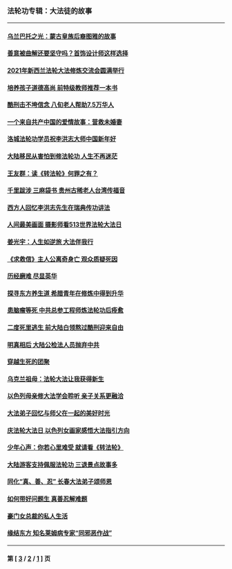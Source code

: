 ### 法轮功专辑：大法徒的故事
---
#### [乌兰巴托之光：蒙古皇族后裔图雅的故事](../../pages/nf1147481/n13155759.md?10250430) 
#### [善意被曲解还要坚守吗？首饰设计师这样选择](../../pages/nf1147481/n13077575.md?10250430) 
#### [2021年新西兰法轮大法修炼交流会圆满举行](../../pages/nf1147481/n13033149.md?10250430) 
#### [培养孩子道德高尚 前特级教师推荐一本书](../../pages/nf1147481/n12938640.md?10250430) 
#### [酷刑击不垮信念 八旬老人帮助7.5万华人](../../pages/nf1147481/n12880712.md?10250430) 
#### [一个来自共产中国的爱情故事：营救未婚妻](../../pages/nf1147481/n12778386.md?10250430) 
#### [洛城法轮功学员祝李洪志大师中国新年好](../../pages/nf1147481/n12724685.md?10250430) 
#### [大陆移民从害怕到修法轮功 人生不再迷茫](../../pages/nf1147481/n12414325.md?10250430) 
#### [王友群：读《转法轮》何罪之有？](../../pages/nf1147481/n12408647.md?10250430) 
#### [千里跋涉 三麻袋书 贵州古稀老人台湾传福音](../../pages/nf1147481/n12198750.md?10250430) 
#### [西方人回忆李洪志先生在瑞典传功讲法](../../pages/nf1147481/n12099607.md?10250430) 
#### [人间最美画面 摄影师看513世界法轮大法日](../../pages/nf1147481/n12094118.md?10250430) 
#### [姜光宇：人生如逆旅 大法伴我行](../../pages/nf1147481/n12088664.md?10250430) 
#### [《求救信》主人公离奇身亡 观众质疑死因](../../pages/nf1147481/n11845215.md?10250430) 
#### [历经磨难 尽显英华](../../pages/nf1147481/n11723297.md?10250430) 
#### [探寻东方养生道 希腊青年在修炼中得到升华](../../pages/nf1147481/n11494502.md?10250430) 
#### [患脑瘤等死 中共总参工程师炼法轮功后痊愈](../../pages/nf1147481/n11466682.md?10250430) 
#### [二度死里逃生 前大陆白领熬过酷刑迎来自由](../../pages/nf1147481/n11368594.md?10250430) 
#### [明真相后 大陆公检法人员抛弃中共](../../pages/nf1147481/n11358618.md?10250430) 
#### [穿越生死的团聚](../../pages/nf1147481/n11258922.md?10250430) 
#### [乌克兰祖母：法轮大法让我获得新生](../../pages/nf1147481/n11269457.md?10250430) 
#### [以色列母亲修大法学会聆听 亲子关系更融洽](../../pages/nf1147481/n11268195.md?10250430) 
#### [大法弟子回忆与师父在一起的美好时光](../../pages/nf1147481/n11267759.md?10250430) 
#### [庆法轮大法日 以色列女画家感悟大法指引方向](../../pages/nf1147481/n11267735.md?10250430) 
#### [少年心声：你若心里难受 就请看《转法轮》](../../pages/nf1147481/n11267496.md?10250430) 
#### [大陆游客支持佩服法轮功 三退景点故事多](../../pages/nf1147481/n11267378.md?10250430) 
#### [同化“真、善、忍” 长春大法弟子颂师恩](../../pages/nf1147481/n11266497.md?10250430) 
#### [如何带好问题生 真善忍解难题](../../pages/nf1147481/n11243655.md?10250430) 
#### [豪门女总裁的私人生活](../../pages/nf1147481/n10127794.md?10250430) 
#### [缘结东方 知名莱姆病专家“同邪恶作战”](../../pages/nf1147481/n10682468.md?10250430) 

---
#### 第 [ [3](./3.md?10250430) / [2](./2.md?10250430) / [1](./1.md?10250430) ] 页
